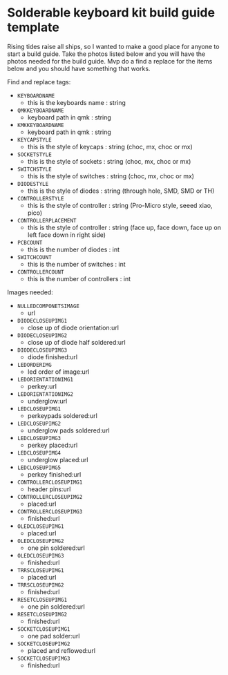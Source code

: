 # Solderable keyboard kit build guide template

Rising tides raise all ships, so I wanted to make a good place for anyone to start a build guide. Take the photos listed below and you will have the photos needed for the build guide. Mvp do a find a replace for the items below and you should have something that works.

Find and replace tags:
* ```KEYBOARDNAME```
    - this is the keyboards name : string
* ```QMKKEYBOARDNAME```
    - keyboard path in qmk : string
* ```KMKKEYBOARDNAME```
    - keyboard path in qmk : string
* ```KEYCAPSTYLE```
    - this is the style of keycaps : string (choc, mx, choc or mx)
* ```SOCKETSTYLE```
    - this is the style of sockets : string (choc, mx, choc or mx)
* ```SWITCHSTYLE```
    - this is the style of switches : string (choc, mx, choc or mx)
* ```DIODESTYLE```
    - this is the style of diodes : string (through hole, SMD, SMD or TH)
* ```CONTROLLERSTYLE```
    - this is the style of controller : string (Pro-Micro style, seeed xiao, pico)
* ```CONTROLLERPLACEMENT```
    - this is the style of controller : string (face up, face down, face up on left face down in right side)
* ```PCBCOUNT```
    - this is the number of diodes : int
* ```SWITCHCOUNT```
    - this is the number of switches : int
* ```CONTROLLERCOUNT```
    - this is the number of controllers : int

Images needed:

* ```NULLEDCOMPONETSIMAGE```
    - url
* ```DIODECLOSEUPIMG1```
    - close up of diode orientation:url
* ```DIODECLOSEUPIMG2```
    - close up of diode half soldered:url
* ```DIODECLOSEUPIMG3```
    - diode finished:url
* ```LEDORDERIMG```
    - led order of image:url
* ```LEDORIENTATIONIMG1```
    - perkey:url
* ```LEDORIENTATIONIMG2```
    - underglow:url
* ```LEDCLOSEUPIMG1```
    - perkeypads soldered:url
* ```LEDCLOSEUPIMG2```
    - underglow pads soldered:url
* ```LEDCLOSEUPIMG3```
    - perkey placed:url
* ```LEDCLOSEUPIMG4```
    - underglow placed:url
* ```LEDCLOSEUPIMG5```
    - perkey finished:url
* ```CONTROLLERCLOSEUPIMG1```
    - header pins:url
* ```CONTROLLERCLOSEUPIMG2```
    - placed:url
* ```CONTROLLERCLOSEUPIMG3```
    - finished:url
* ```OLEDCLOSEUPIMG1```
    - placed:url
* ```OLEDCLOSEUPIMG2```
    - one pin soldered:url
* ```OLEDCLOSEUPIMG3```
    - finished:url
* ```TRRSCLOSEUPIMG1```
    - placed:url
* ```TRRSCLOSEUPIMG2```
    - finished:url
* ```RESETCLOSEUPIMG1```
    - one pin soldered:url
* ```RESETCLOSEUPIMG2```
    - finished:url
* ```SOCKETCLOSEUPIMG1```
    - one pad solder:url
* ```SOCKETCLOSEUPIMG2```
    - placed and reflowed:url
* ```SOCKETCLOSEUPIMG3```
    - finished:url
